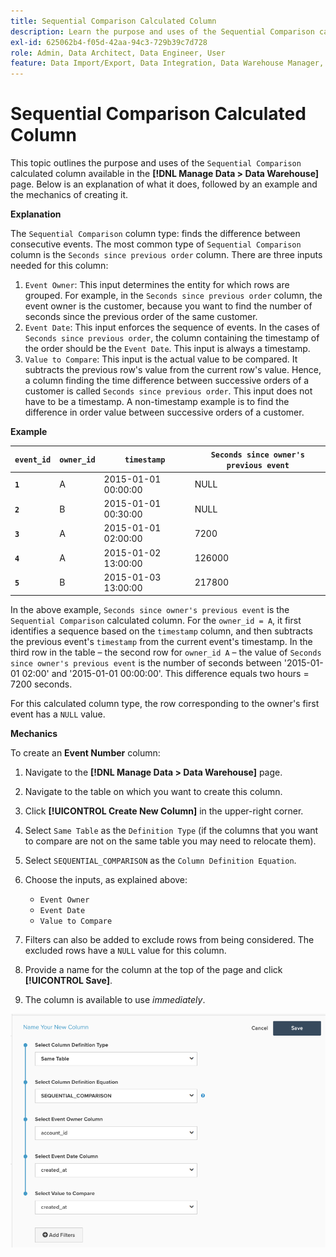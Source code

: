 ```yaml
---
title: Sequential Comparison Calculated Column
description: Learn the purpose and uses of the Sequential Comparison calculated column.
exl-id: 625062b4-f05d-42aa-94c3-729b39c7d728
role: Admin, Data Architect, Data Engineer, User
feature: Data Import/Export, Data Integration, Data Warehouse Manager, Commerce Tables
---
```

# Sequential Comparison Calculated Column

This topic outlines the purpose and uses of the `Sequential Comparison` calculated column available in the **[!DNL Manage Data > Data Warehouse]** page. Below is an explanation of what it does, followed by an example and the mechanics of creating it.

**Explanation**

The `Sequential Comparison` column type: finds the difference between consecutive events. The most common type of `Sequential Comparison` column is the `Seconds since previous order` column. There are three inputs needed for this column:

1. `Event Owner`: This input determines the entity for which rows are grouped. For example, in the `Seconds since previous order` column, the event owner is the customer, because you want to find the number of seconds since the previous order of the same customer.
1. `Event Date`: This input enforces the sequence of events. In the cases of `Seconds since previous order`, the column containing the timestamp of the order should be the `Event Date`. This input is always a timestamp.
1. `Value to Compare`: This input is the actual value to be compared. It subtracts the previous row's value from the current row's value. Hence, a column finding the time difference between successive orders of a customer is called `Seconds since previous order`. This input does not have to be a timestamp. A non-timestamp example is to find the difference in order value between successive orders of a customer.

**Example**

|**`event_id`**|**`owner_id`**|**`timestamp`**|**`Seconds since owner's previous event`**|
|--- |--- |--- |--- |
|**`1`**|A|2015-01-01 00:00:00|NULL|
|**`2`**|B|2015-01-01 00:30:00|NULL|
|**`3`**|A|2015-01-01 02:00:00|7200|
|**`4`**|A|2015-01-02 13:00:00|126000|
|**`5`**|B|2015-01-03 13:00:00|217800|

 In the above example, `Seconds since owner's previous event` is the `Sequential Comparison` calculated column. For the `owner_id = A`, it first identifies a sequence based on the `timestamp` column, and then subtracts the previous event's `timestamp` from the current event's timestamp. In the third row in the table – the second row for `owner_id A` – the value of `Seconds since owner's previous event` is the number of seconds between '2015-01-01 02:00' and '2015-01-01 00:00:00'. This difference equals two hours = 7200 seconds.

For this calculated column type, the row corresponding to the owner's first event has a `NULL` value.

**Mechanics**

To create an **Event Number** column:

1. Navigate to the **[!DNL Manage Data > Data Warehouse]** page.

1. Navigate to the table on which you want to create this column.

1. Click **[!UICONTROL Create New Column]** in the upper-right corner.

1. Select `Same Table` as the `Definition Type` (if the columns that you want to compare are not on the same table you may need to relocate them).

1. Select `SEQUENTIAL_COMPARISON` as the `Column Definition Equation`.

1. Choose the inputs, as explained above:
   - `Event Owner`
   - `Event Date`
   - `Value to Compare`

1. Filters can also be added to exclude rows from being considered. The excluded rows have a `NULL` value for this column.

1. Provide a name for the column at the top of the page and click **[!UICONTROL Save]**.

1. The column is available to use *immediately*.

![SEC](../../assets/SEC_new.png)
